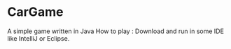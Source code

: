 # CarGame
A simple game written in Java
How to play :
  Download and run in some IDE like IntelliJ or Eclipse.
 
